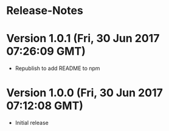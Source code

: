 # Release-Notes

<a name="current-release"></a>
# Version 1.0.1 (Fri, 30 Jun 2017 07:26:09 GMT)

* Republish to add README to npm


# Version 1.0.0 (Fri, 30 Jun 2017 07:12:08 GMT)

* Initial release
